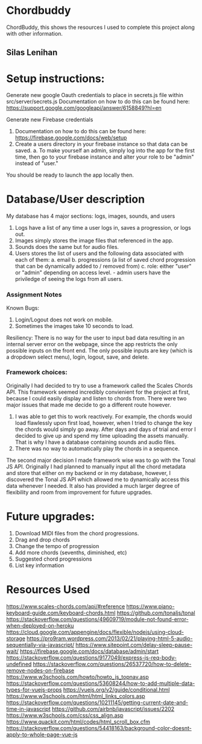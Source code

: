 # Chordbuddy

ChordBuddy, this shows the resources I used to complete this project along with other information.

## Silas Lenihan

# Setup instructions:
Generate new google Oauth credentials to place in secrets.js file within src/server/secrets.js
Documentation on how to do this can be found here: https://support.google.com/googleapi/answer/6158849?hl=en

Generate new Firebase credentials
1. Documentation on how to do this can be found here: https://firebase.google.com/docs/web/setup
2. Create a users directory in your firebase instance so that data can be saved.
    a. To make yourself an admin, simply log into the app for the first time, then go to your firebase instance and alter your role to be "admin" instead of "user."

You should be ready to launch the app locally then. 

# Database/User description
My database has 4 major sections: logs, images, sounds, and users
1. Logs have a list of any time a user logs in, saves a progression, or logs out.
1. Images simply stores the image files that referenced in the app.
2. Sounds does the same but for audio files.
3. Users stores the list of users and the following data associated with each of them:
    a. email
    b. progressions (a list of saved chord progression that can be dynamically added to / removed from)
    c. role: either "user" or "admin" depending on access level.
        - admin users have the priviledge of seeing the logs from all users.

### Assignment Notes
Known Bugs: 
1. Login/Logout does not work on mobile.
2. Sometimes the images take 10 seconds to load.

Resiliency: There is no way for the user to input bad data resulting in an internal server error on the webpage, since the app restricts the only possible inputs on the front end. The only possible inputs are key (which is a dropdown select menu), login, logout, save, and delete. 

### Framework choices:
Originally I had decided to try to use a framework called the Scales Chords API. This framework seemed incredibly convienient for the project at first, because I could easily display and listen to chords from. There were two major issues that made me decide to go a different route however. 
1. I was able to get this to work reactively. For example, the chords would load flawlessly upon first load, however, when I tried to change the key the chords would simply go away. After days and days of trial and error I decided to give up and spend my time uploading the assets manually. That is why I have a database containing sounds and audio files.
2. There was no way to automatically play the chords in a sequence.

The second major decision I made framework wise was to go with the Tonal JS API. Originally I had planned to manually input all the chord metadata and store that either on my backend or in my database, however, I discovered the Tonal JS API which allowed me to dynamically access this data whenever I needed. It also has provided a much larger degree of flexibility and room from improvement for future upgrades.

# Future upgrades:
1. Download MIDI files from the chord progressions.
2. Drag and drop chords
3. Change the tempo of progression
4. Add more chords (sevenths, diminished, etc)
5. Suggested chord progressions
6. List key information

# Resources Used
https://www.scales-chords.com/api/#reference
https://www.piano-keyboard-guide.com/keyboard-chords.html
https://github.com/tonaljs/tonal
https://stackoverflow.com/questions/49609719/module-not-found-error-when-deployed-on-heroku
https://cloud.google.com/appengine/docs/flexible/nodejs/using-cloud-storage
https://pro9ram.wordpress.com/2013/02/21/playing-html-5-audio-sequentially-via-javascript/
https://www.sitepoint.com/delay-sleep-pause-wait/
https://firebase.google.com/docs/database/admin/start
https://stackoverflow.com/questions/9177049/express-js-req-body-undefined
https://stackoverflow.com/questions/26537720/how-to-delete-remove-nodes-on-firebase
https://www.w3schools.com/howto/howto_js_topnav.asp
https://stackoverflow.com/questions/53608244/how-to-add-multiple-data-types-for-vuejs-props
https://vuejs.org/v2/guide/conditional.html
https://www.w3schools.com/html/html_links_colors.asp
https://stackoverflow.com/questions/10211145/getting-current-date-and-time-in-javascript
https://github.com/airbnb/javascript/issues/2202
https://www.w3schools.com/css/css_align.asp
https://www.quackit.com/html/codes/html_scroll_box.cfm
https://stackoverflow.com/questions/54418163/background-color-doesnt-apply-to-whole-page-vue-js


